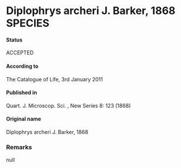 Diplophrys archeri J. Barker, 1868 SPECIES
=======

#### Status
ACCEPTED

#### According to
The Catalogue of Life, 3rd January 2011

#### Published in
Quart. J. Microscop. Sci. , New Series 8: 123 (1868)

#### Original name
Diplophrys archeri J. Barker, 1868

### Remarks
null